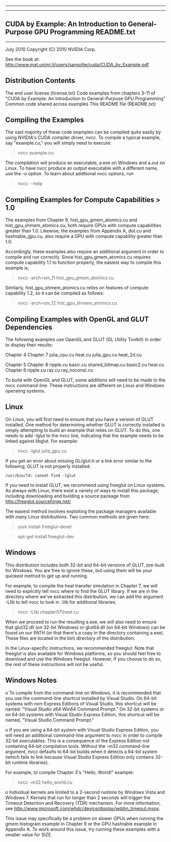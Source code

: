 --------------------------------------------------------------------------------
--------------------------------------------------------------------------------
CUDA by Example: An Introduction to General-Purpose GPU Programming
README.txt
--------------------------------------------------------------------------------
--------------------------------------------------------------------------------
July 2010
Copyright (C) 2010 NVIDIA Corp.

See the book at: http://www.mat.unimi.it/users/sansotte/cuda/CUDA_by_Example.pdf

Distribution Contents
----------------------------------------------------
The end user license (license.txt)
Code examples from chapters 3-11 of
     "CUDA by Example: An Introduction to General-Purpose GPU Programming"
Common code shared across examples
This README file (README.txt)



Compiling the Examples
----------------------------------------------------
The vast majority of these code examples can be compiled quite easily by using
NVIDIA's CUDA compiler driver, nvcc. To compile a typical example, say
"example.cu," you will simply need to execute:

> nvcc example.cu

The compilation will produce an executable, a.exe on Windows and a.out on Linux.
To have nvcc produce an output executable with a different name, use the
-o <output-name> option. To learn about additional nvcc options, run

> nvcc --help



Compiling Examples for Compute Capabilities > 1.0
----------------------------------------------------
The examples from Chapter 9, hist_gpu_gmem_atomics.cu and
hist_gpu_shmem_atomics.cu, both require GPUs with compute capabilities greater
than 1.0. Likewise, the examples from Appendix A, dot.cu and hashtable_gpu.cu,
also require a GPU with compute capability greater than 1.0.

Accordingly, these examples also require an additional argument in order to
compile and run correctly. Since hist_gpu_gmem_atomics.cu requires compute
capability 1.1 to function properly, the easiest way to compile this example
is,

> nvcc -arch=sm_11 hist_gpu_gmem_atomics.cu


Similarly, hist_gpu_shmem_atomics.cu relies on features of compute capability
1.2, so it can be compiled as follows:

> nvcc -arch=sm_12 hist_gpu_shmem_atomics.cu




Compiling Examples with OpenGL and GLUT Dependencies
----------------------------------------------------

The following examples use OpenGL and GLUT (GL Utility Toolkit) in order to
display their results:

Chapter 4                       Chapter 7
    julia_cpu.cu                    heat.cu
    julia_gpu.cu                    heat_2d.cu

Chapter 5                       Chapter 8
    ripple.cu                       basic.cu
    shared_bitmap.cu                basic2.cu
                                    heat.cu
Chapter 6                           ripple.cu
    ray.cu
    ray_noconst.cu


To build with OpenGL and GLUT, some additions will need to be made to the nvcc
command-line. These instructions are different on Linux and Windows operating
systems.


Linux
-----------------------
On Linux, you will first need to ensure that you have a version of GLUT
installed. One method for determining whether GLUT is correctly installed is
simply attempting to build an example that relies on GLUT. To do this, one
needs to add -lglut to the nvcc line, indicating that the example needs to be
linked against libglut. For example:

> nvcc -lglut julia_gpu.cu

If you get an error about missing GL/glut.h or a link error similar to the
following, GLUT is not properly installed:

    /usr/bin/ld: cannot find -lglut


If you need to install GLUT, we recommend using freeglut on Linux systems. As
always with Linux, there exist a variety of ways to install this package,
including downloading and building a source package from
http://freeglut.sourceforge.net/

The easiest method involves exploiting the package managers available with many
Linux distributions. Two common methods are given here:

> yum install freeglut-devel

> apt-get install freeglut-dev



Windows
-----------------------
This distribution includes both 32-bit and 64-bit versions of GLUT, pre-built
for Windows. You are free to ignore these, but using them will be your quickest
method to get up and running.

For example, to compile the heat transfer simulation in Chapter 7, we will need
to explicitly tell nvcc where to find the GLUT library. If we are in the
directory where we've extracted this distribution, we can add the argument -Llib
to tell nvcc to look in .\lib for additional libraries.

> nvcc -Llib chapter07\heat.cu

When we proceed to run the resulting a.exe, we will also need to ensure that
glut32.dll (on 32-bit Windows) or glut64.dll (on 64-bit Windows) can be found
on our PATH (or that there's a copy in the directory containing a.exe). These
files are located in the bin\ directory of the distribution.

In the Linux-specific instructions, we recommended freeglut. Note that
freeglut is also available for Windows platforms, so you should feel free to
download and use the Windows freeglut. However, if you choose to do so, the
rest of these instructions will not be useful.



Windows Notes
-------------

o To compile from the command-line on Windows, it is recommended that you use
  the command-line shortcut installed by Visual Studio. On 64-bit systems with
  non-Express Editions of Visual Studio, this shortcut will be named:
  "Visual Studio <version> x64 Win64 Command Prompt." On 32-bit systems or on 64-bit
  systems with Visual Studio Express Edition, this shortcut will be named,
  "Visual Studio <version> Command Prompt."

o If you are using a 64-bit system with Visual Studio Express Edition, you will
  need an additional command-line argument to nvcc in order to compile 32-bit
  executables. This is a consequence of the Express Edition not containing 64-bit
  compilation tools. Without the -m32 command-line argument, nvcc defaults to 64-bit
  builds when it detects a 64-bit system (which fails to link because Visual Studio
  Express Edition only contains 32-bit runtime libraries).

  For example, to compile Chapter 3's "Hello, World!" example:

  > nvcc -m32 hello_world.cu

o Individual kernels are limited to a 2-second runtime by Windows
  Vista and Windows 7. Kernels that run for longer than 2 seconds
  will trigger the Timeout Detection and Recovery (TDR) mechanism.
  For more information, see
  http://www.microsoft.com/whdc/device/display/wddm_timeout.mspx.

  This issue may specifically be a problem on slower GPUs when running
  the gmem histogram example in Chapter 9 or the GPU hashtable example in
  Appendix A. To work around this issue, try running these examples with a
  smaller value for SIZE.

